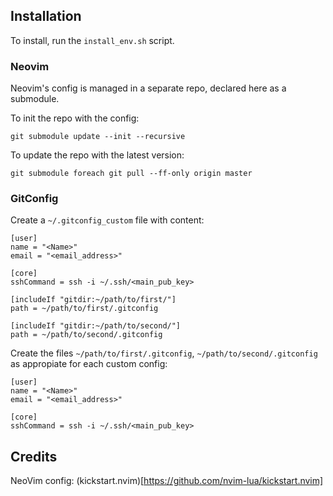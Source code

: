 ## Installation

To install, run the `install_env.sh` script.

### Neovim

Neovim's config is managed in a separate repo, declared here as a submodule.

To init the repo with the config:

`git submodule update --init --recursive`

To update the repo with the latest version:

`git submodule foreach git pull --ff-only origin master`

### GitConfig

Create a `~/.gitconfig_custom` file with content:

```
[user]
name = "<Name>"
email = "<email_address>"

[core]
sshCommand = ssh -i ~/.ssh/<main_pub_key>

[includeIf "gitdir:~/path/to/first/"]
path = ~/path/to/first/.gitconfig

[includeIf "gitdir:~/path/to/second/"]
path = ~/path/to/second/.gitconfig
```

Create the files `~/path/to/first/.gitconfig`, `~/path/to/second/.gitconfig` as appropiate for each custom config:

```
[user]
name = "<Name>"
email = "<email_address>"

[core]
sshCommand = ssh -i ~/.ssh/<main_pub_key>
```

## Credits

NeoVim config: (kickstart.nvim)[https://github.com/nvim-lua/kickstart.nvim]

